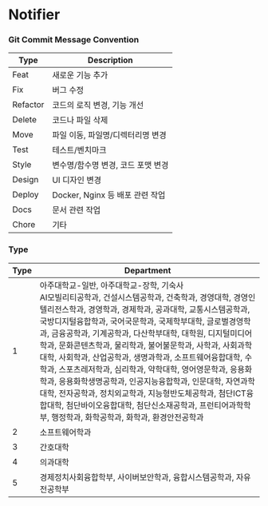 # Notifier

### Git Commit Message Convention
| Type     | Description              |
|----------|--------------------------|
| Feat     | 새로운 기능 추가                |
| Fix      | 버그 수정                    |
| Refactor | 코드의 로직 변경, 기능 개선         |
| Delete   | 코드나 파일 삭제                |
| Move     | 파일 이동, 파일명/디렉터리명 변경      |
| Test     | 테스트/벤치마크                 |
| Style    | 변수명/함수명 변경, 코드 포맷 변경     |
| Design   | UI 디자인 변경                |
| Deploy   | Docker, Nginx 등 배포 관련 작업 |
| Docs     | 문서 관련 작업                 |
| Chore    | 기타                       |

### Type
| Type | Department                                                                                                                                                                                                                                                                                                                                                                                 |
|------|--------------------------------------------------------------------------------------------------------------------------------------------------------------------------------------------------------------------------------------------------------------------------------------------------------------------------------------------------------------------------------------------|
| 1    | 아주대학교-일반, 아주대학교-장학, 기숙사<br/>AI모빌리티공학과, 건설시스템공학과, 건축학과, 경영대학, 경영인텔리전스학과, 경영학과, 경제학과, 공과대학, 교통시스템공학과, 국방디지털융합학과, 국어국문학과, 국제학부대학, 글로벌경영학과, 금융공학과, 기계공학과, 다산학부대학, 대학원, 디지털미디어학과, 문화콘텐츠학과, 물리학과, 불어불문학과, 사학과, 사회과학대학, 사회학과, 산업공학과, 생명과학과, 소프트웨어융합대학, 수학과, 스포츠레저학과, 심리학과, 약학대학, 영어영문학과, 응용화학과, 응용화학생명공학과, 인공지능융합학과, 인문대학, 자연과학대학, 전자공학과, 정치외교학과, 지능형반도체공학과, 첨단ICT융합대학, 첨단바이오융합대학, 첨단신소재공학과, 프런티어과학학부, 행정학과, 화학공학과, 화학과, 환경안전공학과 |
| 2    | 소프트웨어학과                                                                                                                                                                                                                                                                                                                                                                                    |
| 3    | 간호대학                                                                                                                                                                                                                                                                                                                                                                                       |
| 4    | 의과대학                                                                                                                                                                                                                                                                                                                                                                                       |
| 5    | 경제정치사회융합학부, 사이버보안학과, 융합시스템공학과, 자유전공학부                                                                                                                                                                                                                                                                                                                                                                          |

